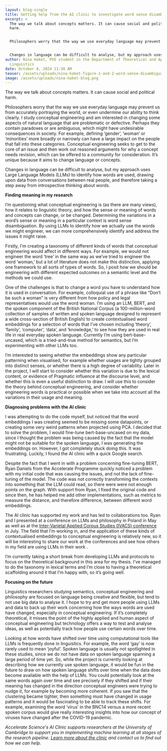```yaml
---
layout: blog-single
title: Getting help from the AI clinic to investigate word sense disambiguation
excerpt: >
  The way we talk about concepts matters. It can cause social and political
  harm. 


  Philosophers worry that the way we use everyday language may prevent us from accurately portraying the world, or even undermine our ability to think clearly. I study conceptual engineering and am interested in changing some aspects of natural language that are problematic or defective. Perhaps they contain paradoxes or are ambiguous, which might have undesirable consequences in society. For example, defining ‘gender’, ‘woman’ or ‘minorities’ more broadly or narrowly can have a large impact on the people that fall into these categories. Conceptual engineering seeks to get to the core of an issue and then work out reasoned arguments for why a concept needs revision, which can be offered to a community for consideration. It’s unique because it aims to change language or concepts.


  Changes in language can be difficult to analyse, but my approach uses Large Language Models (LLMs) to identify how words are used, drawing upon data from conversations between real people, and therefore taking a step away from introspective thinking about words. 
author: Nina Haket, PhD student in the Department of Theoretical and Applied
  Linguistics
date: October 8, 2024 11:30 AM
teaser: /assets/uploads/nina-haket-figure-1-and-2-word-sense-disambiguation.jpg
image: /assets/uploads/nina-haket-blog.png
---
```

The way we talk about concepts matters. It can cause social and political harm. 


Philosophers worry that the way we use everyday language may prevent us from accurately portraying the world, or even undermine our ability to think clearly. I study conceptual engineering and am interested in changing some aspects of natural language that are problematic or defective. Perhaps they contain paradoxes or are ambiguous, which might have undesirable consequences in society. For example, defining ‘gender’, ‘woman’ or ‘minorities’ more broadly or narrowly can have a large impact on the people that fall into these categories. Conceptual engineering seeks to get to the core of an issue and then work out reasoned arguments for why a concept needs revision, which can be offered to a community for consideration. It’s unique because it aims to change language or concepts.


Changes in language can be difficult to analyse, but my approach uses Large Language Models (LLMs) to identify how words are used, drawing upon data from conversations between real people, and therefore taking a step away from introspective thinking about words. 


**Finding meaning in my research**


I’m questioning what conceptual engineering is (as there are many views), how it relates to linguistic theory, and how the sense or meaning of words and concepts can change, or be changed. Determining the variations in a word’s sense or meaning in a particular context is word sense disambiguation. By using LLMs to identify how we actually use the words we might engineer, we can more comprehensively identify and address the issues it might raise.


Firstly, I'm creating a taxonomy of different kinds of words that conceptual engineering would affect in different ways. For example, we would not engineer the word ‘tree’ in the same way as we’ve tried to engineer the word ‘woman,’ but a lot of literature does not make this distinction, applying one framework to all sorts of types of words. So, I posit how we should be engineering with different expected outcomes on a semantic level and the methods we could use.


One of the challenges is that to change a word you have to understand how it is used in conversation. For example, colloquial use of a phrase like “Don’t be such a woman” is very different from how policy and legal representatives would use the word woman. I’m using an LLM, BERT, and the spoken component of the British National Corpus (a 100-million-word collection of samples of written and spoken language designed to represent a wide cross-section of British English) to create contextualised word embeddings for a selection of words that I've chosen including ‘theory’, ‘family’, ‘computer’, ‘data’, and ‘knowledge,’ to see how they are used in real life in real everyday spoken language. Currently I’m using bert-base-uncased, which is a tried-and-true method for semantics, but I’m experimenting with other LLMs too.

I’m interested to seeing whether the embeddings show any particular patterning when visualised, for example whether usages are tightly grouped into distinct senses, or whether there is a high degree of variability. Later in the project, I will start to consider whether this variation is due to the lexical content, or evidence of Pragmatic influence at the discourse level, and whether this is even a useful distinction to draw. I will use this to consider the theory behind conceptual engineering, and consider whether engineering words is practical or possible when we take into account all the variations in their usage and meaning. 

**Diagnosing problems with the AI clinic**

I was attempting to do the code myself, but noticed that the word embeddings I was creating seemed to be missing some datapoints, or creating some very weird patterns when projected using PCA. I decided that to solve the problem, I would fine-tune bert-base-uncased on my data, since I thought the problem was being caused by the fact that the model might not be suitable for the spoken language, I was generating the embeddings on. However, I got completely stuck doing this. It was frustrating. Luckily, I found the AI clinic with a quick Google search.

Despite the fact that I went in with a problem concerning fine-tuning BERT, Ryan Daniels from the Accelerate Programme quickly noticed a problem with my initial code that was causing the issues, and not the lack of fine-tuning of the model. The code was not correctly transforming the contexts into something that the LLM could read, so there were were not enough points on the graph. With support from Ryan, I fixed the original code and since then, he has helped me add other implementations, such as metrics to measure the distance, and therefore difference, between different word embeddings.


The AI clinic has supported my work and has led to collaborations too. Ryan and I presented at a conference on LLMs and philosophy in Poland in May as well as at the [Inter-Varietal Applied Corpus Studies (IVACS) conference](<C:\Users\kcl36\AppData\Local\Microsoft\Windows\INetCache\Content.Outlook\G5BRLZ39\Inter-Varietal Applied Corpus Studies (IVACS)>) in July. The field that I’m working in, and the application of these kinds of contextualised embeddings to conceptual engineering is relatively new, so it will be interesting to share our work at the conferences and see how others in my field are using LLMs in their work .

I’m currently taking a short break from developing LLMs and protocols to focus on the theoretical background in this area for my thesis. I’ve managed to do the taxonomy in lexical terms and I’m close to having a theoretical scaffolding around it that I’m happy with, so it’s going well.

**Focusing on the future**


Linguistics researchers studying semantics, conceptual engineering and philosophy are focused on language being creative and flexible, but tend to not use big data to analyse it. I hope to try and get more people using LLMs and data to back up their work concerning how the ways words are used have changed, especially in conceptual engineering. If it’s completely theoretical, it misses the point of the highly applied and human aspect of conceptual engineering but technology offers a way to test and analyse ideas, as well as potentially track how people use certain words over time.


Looking at how words have shifted over time using computational tools like LLMs is frequently done in linguistics. For example, the word ‘gay’ is now rarely used to mean ‘joyful’. Spoken language is usually not spotlighted in these studies, since we do not have data on spoken language spanning a large period of time yet. So, while the project is currently looking at describing how we currently use spoken language, it would be fun in the future to draw on how spoken language shifts over time when the data does become available with the help of LLMs. You could potentially look at the same words again over time and see precisely if they shifted and if their meaning has changed in the direction conceptual engineers were trying to nudge it, for example by becoming more coherent. If you saw that the clustering became tighter, then something must have changed in usage patterns and it would be fascinating to be able to track these shifts. For example, examining the word ‘virus’ in the BNC14 versus a more recent spoken corpus would give really interesting insights into how our concept of viruses have changed after the COVID-19 pandemic. 

*Accelerate Science's AI Clinic supports researchers at the University of Cambridge to support you in implementing machine learning at all stages of the research pipeline. [Learn more about the clinic](https://science.ai.cam.ac.uk/machine-learning-clinic) and contact us to find out how we can help.*
